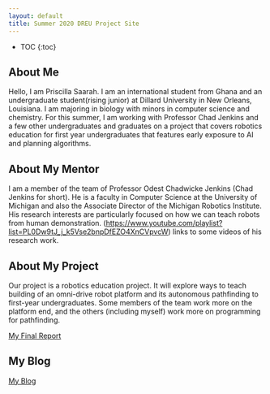 ```yaml
---
layout: default
title: Summer 2020 DREU Project Site
---
```


* TOC
{:toc}

## About Me

Hello, I am Priscilla Saarah. I am an international student from Ghana and an undergraduate student(rising junior) at Dillard University in New Orleans, Louisiana. I am majoring in biology with minors in computer science and chemistry. For this summer, I am working with Professor Chad Jenkins and a few other undergraduates and graduates on a project that covers robotics education for first year undergraduates that features early exposure to AI and planning algorithms.

## About My Mentor

I am a member of the team of Professor Odest Chadwicke Jenkins (Chad Jenkins for short). He is a faculty in Computer Science at the University of Michigan and also the Associate Director of the Michigan Robotics Institute. His research interests are particularly focused on how we can teach robots from human demonstration. 
(https://www.youtube.com/playlist?list=PL0Dw9tJ_j_k5Vse2bnpDfEZO4XnCVpvcW) 
links to some videos of his research work.

## About My Project

Our project is a robotics education project. It will explore ways to teach building of an omni-drive robot platform and its autonomous pathfinding to first-year undergraduates. Some members of the team work more on the platform end, and the others (including myself) work more on programming for pathfinding.

[My Final Report](files/finalreport.pdf)

## My Blog

[My Blog](blog.html)
